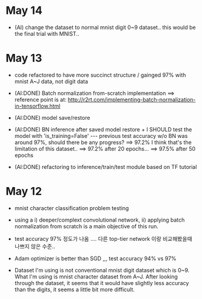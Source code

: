 # May 14
- (AI) change the dataset to normal mnist digit 0~9 dataset.. this would be the final trial with MNIST.. 

# May 13

- code refactored to have more succinct structure / gainged 97% with mnist A~J data, not digit data

- (AI:DONE) Batch normalization from-scratch implementation
  ==> reference point is at: http://r2rt.com/implementing-batch-normalization-in-tensorflow.html
  
- (AI:DONE) model save/restore 
- (AI:DONE) BN inference after saved model restore + I SHOULD test the model with 'is_training=False'
    --- previous test accuracy w/o BN was around 97%, should there be any progress? ==> 97.2% I think that's the limitation of this dataset.. ==> 97.2% after 20 epochs...  ==> 97.5% after 50 epochs 
    
- (AI:DONE) refactoring to inference/train/test module based on TF tutorial

# May 12 

- mnist character classification problem testing
- using a i) deeper/complext convolutional network, ii) applying batch normalization from scratch is a main objective of this run. 

- test accuracy 97% 정도가 나옴 .... 다른 top-tier network 이랑 비교해봤을때 나쁘지 않은 수준..
- Adam optimizer is better than SGD ,,,  test accuracy 94% vs 97%

* Dataset I'm using is not conventional mnist digit dataset which is 0~9. What I'm using is mnist character dataset from A~J. After looking through the dataset, it seems that it would have slightly less accuracy than the digits, it seems a little bit more difficult.



